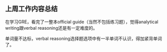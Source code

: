 ## 上周工作内容总结
在学习GRE，看完了一整本official guide（当然不包括练习题），觉得analytical writing跟verbal reasoning还是有一定难度的。

单词量不达标，verbal reasoning选择题选项中有一半单词不认识，得加紧背单词了。
